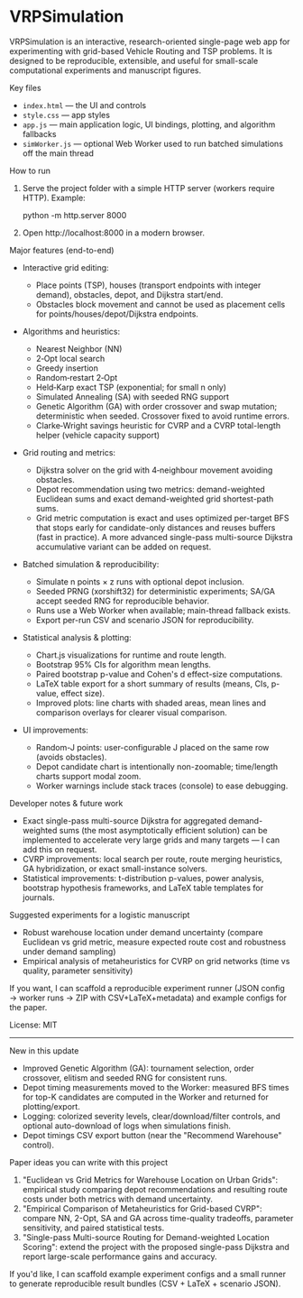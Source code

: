 # VRPSimulation

VRPSimulation is an interactive, research-oriented single-page web app for experimenting with grid-based Vehicle Routing and TSP problems. It is designed to be reproducible, extensible, and useful for small-scale computational experiments and manuscript figures.

Key files
- `index.html` — the UI and controls
- `style.css` — app styles
- `app.js` — main application logic, UI bindings, plotting, and algorithm fallbacks
- `simWorker.js` — optional Web Worker used to run batched simulations off the main thread

How to run
1. Serve the project folder with a simple HTTP server (workers require HTTP). Example:

   python -m http.server 8000

2. Open http://localhost:8000 in a modern browser.

Major features (end-to-end)
- Interactive grid editing:
  - Place points (TSP), houses (transport endpoints with integer demand), obstacles, depot, and Dijkstra start/end.
  - Obstacles block movement and cannot be used as placement cells for points/houses/depot/Dijkstra endpoints.

- Algorithms and heuristics:
  - Nearest Neighbor (NN)
  - 2‑Opt local search
  - Greedy insertion
  - Random‑restart 2‑Opt
  - Held‑Karp exact TSP (exponential; for small n only)
  - Simulated Annealing (SA) with seeded RNG support
  - Genetic Algorithm (GA) with order crossover and swap mutation; deterministic when seeded. Crossover fixed to avoid runtime errors.
  - Clarke‑Wright savings heuristic for CVRP and a CVRP total-length helper (vehicle capacity support)

- Grid routing and metrics:
  - Dijkstra solver on the grid with 4‑neighbour movement avoiding obstacles.
  - Depot recommendation using two metrics: demand-weighted Euclidean sums and exact demand-weighted grid shortest-path sums.
  - Grid metric computation is exact and uses optimized per-target BFS that stops early for candidate-only distances and reuses buffers (fast in practice). A more advanced single-pass multi-source Dijkstra accumulative variant can be added on request.

- Batched simulation & reproducibility:
  - Simulate n points × z runs with optional depot inclusion.
  - Seeded PRNG (xorshift32) for deterministic experiments; SA/GA accept seeded RNG for reproducible behavior.
  - Runs use a Web Worker when available; main-thread fallback exists.
  - Export per-run CSV and scenario JSON for reproducibility.

- Statistical analysis & plotting:
  - Chart.js visualizations for runtime and route length.
  - Bootstrap 95% CIs for algorithm mean lengths.
  - Paired bootstrap p-value and Cohen's d effect-size computations.
  - LaTeX table export for a short summary of results (means, CIs, p-value, effect size).
  - Improved plots: line charts with shaded areas, mean lines and comparison overlays for clearer visual comparison.

- UI improvements:
  - Random-J points: user-configurable J placed on the same row (avoids obstacles).
  - Depot candidate chart is intentionally non-zoomable; time/length charts support modal zoom.
  - Worker warnings include stack traces (console) to ease debugging.

Developer notes & future work
- Exact single-pass multi-source Dijkstra for aggregated demand-weighted sums (the most asymptotically efficient solution) can be implemented to accelerate very large grids and many targets — I can add this on request.
- CVRP improvements: local search per route, route merging heuristics, GA hybridization, or exact small-instance solvers.
- Statistical improvements: t-distribution p-values, power analysis, bootstrap hypothesis frameworks, and LaTeX table templates for journals.

Suggested experiments for a logistic manuscript
- Robust warehouse location under demand uncertainty (compare Euclidean vs grid metric, measure expected route cost and robustness under demand sampling)
- Empirical analysis of metaheuristics for CVRP on grid networks (time vs quality, parameter sensitivity)

If you want, I can scaffold a reproducible experiment runner (JSON config → worker runs → ZIP with CSV+LaTeX+metadata) and example configs for the paper.

License: MIT

---

New in this update

- Improved Genetic Algorithm (GA): tournament selection, order crossover, elitism and seeded RNG for consistent runs.
- Depot timing measurements moved to the Worker: measured BFS times for top-K candidates are computed in the Worker and returned for plotting/export.
- Logging: colorized severity levels, clear/download/filter controls, and optional auto-download of logs when simulations finish.
- Depot timings CSV export button (near the "Recommend Warehouse" control).

Paper ideas you can write with this project

1. "Euclidean vs Grid Metrics for Warehouse Location on Urban Grids": empirical study comparing depot recommendations and resulting route costs under both metrics with demand uncertainty.
2. "Empirical Comparison of Metaheuristics for Grid-based CVRP": compare NN, 2-Opt, SA and GA across time-quality tradeoffs, parameter sensitivity, and paired statistical tests.
3. "Single-pass Multi-source Routing for Demand-weighted Location Scoring": extend the project with the proposed single-pass Dijkstra and report large-scale performance gains and accuracy.

If you'd like, I can scaffold example experiment configs and a small runner to generate reproducible result bundles (CSV + LaTeX + scenario JSON).
